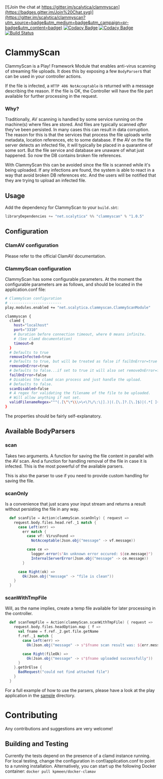 [![Join the chat at https://gitter.im/scalytica/clammyscan](https://badges.gitter.im/Join%20Chat.svg)](https://gitter.im/scalytica/clammyscan?utm_source=badge&utm_medium=badge&utm_campaign=pr-badge&utm_content=badge) [![Codacy Badge](https://api.codacy.com/project/badge/grade/4a510cbec8f04bccb849793b5b1c981a)](https://www.codacy.com/app/kp/clammyscan) [![Codacy Badge](https://api.codacy.com/project/badge/coverage/4a510cbec8f04bccb849793b5b1c981a)](https://www.codacy.com/app/kp/clammyscan) [![Build Status](https://api.shippable.com/projects/54971a6ad46935d5fbc0c29f/badge?branch=master)](https://app.shippable.com/projects/54971a6ad46935d5fbc0c29f)

# ClammyScan

ClammyScan is a Play! Framework Module that enables anti-virus scanning of streaming file uploads. It does this by exposing a few `BodyParser`s that can be used in your controller actions.

If the file is infected, a `HTTP 406 NotAcceptable` is returned with a message describing the reason. If the file is OK, the Controller will have the file part available for further processing in the request.

### Why?
Traditionally, AV scanning is handled by some service running on the machine(s) where files are stored. And files are typically scanned _after_ they've been persisted. In many cases this can result in data corruption. The reason for this is that the services that process the file uploads write metadata, location references, etc to some database. If the AV on the file server detects an infected file, it will typically be placed in a quarantine of some sort. But the file service and database are unaware of what just happened. So now the DB contains broken file references. 

With ClammyScan this can be avoided since the file is scanned while it's being uploaded. If any infections are found, the system is able to react in a way that avoid broken DB references etc. And the users will be notified that they are trying to upload an infected file.


## Usage

Add the dependency for ClammyScan to your `build.sbt`:

```scala
libraryDependencies += "net.scalytica" %% "clammyscan" % "1.0.5"
```

## Configuration

### ClamAV configuration
Please refer to the official ClamAV documentation.

### ClammyScan configuration
ClammyScan has some configurable parameters. At the moment the configurable parameters are as follows, and should be located in the application.conf file:

```bash
# ClammyScan configuration
# ------------------------
play.modules.enabled += "net.scalytica.clammyscan.ClammyScanModule"

clammyscan {
  clamd {
    host="localhost"
    port="3310"
    # Duration before connection timeout, where 0 means infinite.
    # (See clamd documentation)
    timeout=0
  }
  # Defaults to true
  removeInfected=true
  # Defaults to true, but will be treated as false if failOnError=true
  removeOnError=true
  # Defaults to false...if set to true it will also set removeOnError=false
  failOnError=false
  # Disables the clamd scan process and just handle the upload.
  # Defaults to false.
  scanDisabled=false
  # A regex for validating the filename of the file to be uploaded.
  # Will allow anything if not set.
  validFilenameRegex="""(.[\"\*\\\>\<\?\/\:\|].)|(.[\.]?.[\.]$)|(.*[ ]+$)"""
}
```

The properties should be fairly self-explanatory.

## Available BodyParsers

### scan

Takes two arguments. A function for saving the file content in parallel with the AV scan. And a function for handling removal of the file in case it is infected. This is the most powerful of the available parsers.

This is also the parser to use if you need to provide custom handling for saving the file.

### scanOnly
Is a convenience that just scans your input stream and returns a result without persisting the file in any way.

```scala
  def scanFile = Action(clammyScan.scanOnly) { request =>
    request.body.files.head.ref._1 match {
      case Left(err) =>
        err match {
          case vf: VirusFound =>
            NotAcceptable(Json.obj("message" -> vf.message))

          case ce =>
            logger.error(s"An unknown error occured: ${ce.message}")
            InternalServerError(Json.obj("message" -> ce.message))
        }

      case Right(ok) =>
        Ok(Json.obj("message" -> "file is clean"))
    }
  }
```

### scanWithTmpFile

Will, as the name implies, create a temp file available for later processing in the controller.

```scala
  def scanTempFile = Action(clammyScan.scanWithTmpFile) { request =>
    request.body.files.headOption.map { f =>
      val fname = f.ref._2.get.file.getName
      f.ref._1 match {
        case Left(err) =>
          Ok(Json.obj("message" -> s"$fname scan result was: ${err.message}"))

        case Right(fileOk) =>
          Ok(Json.obj("message" -> s"$fname uploaded successfully"))
      }
    }.getOrElse {
      BadRequest("could not find attached file")
    }
  }
```



For a full example of how to use the parsers, please have a look at the play application in the [sample](sample) directory.


# Contributing

Any contributions and suggestions are very welcome!

## Building and Testing

Currently the tests depend on the presence of a clamd instance running. For local testing, change the configuration in conf/application.conf to point to a running installation. Alternatively, you can start up the following Docker container: `docker pull kpmeen/docker-clamav`
